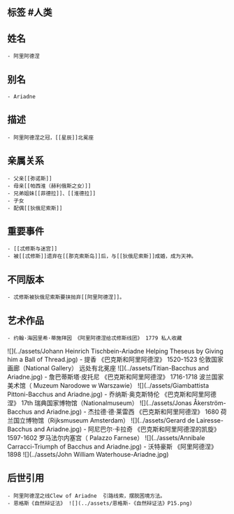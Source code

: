 ## 标签  #人类
## 姓名
	- 阿里阿德涅
## 别名
	- Ariadne
## 描述
	- 阿里阿德涅之冠，[[星辰]]北冕座
## 亲属关系
	- 父亲[[弥诺斯]]
	- 母亲[[帕西淮（赫利俄斯之女）]]
	- 兄弟姐妹[[菲德拉]]、[[淮德拉]]
	- 子女
	- 配偶[[狄俄尼索斯]]
## 重要事件
	- [[忒修斯与迷宫]]
	- 被[[忒修斯]]遗弃在[[那克索斯岛]]后，与[[狄俄尼索斯]]成婚，成为天神。
## 不同版本
	- 忒修斯被狄俄尼索斯要挟抛弃[[阿里阿德涅]]。
## 艺术作品
	- 约翰·海因里希·蒂施拜因 《阿里阿德涅给忒修斯线团》 1779 私人收藏
 ![](../assets/Johann Heinrich Tischbein-Ariadne Helping Theseus by Giving him a Ball of Thread.jpg)
	- 提香 《巴克斯和阿里阿德涅》 1520-1523 伦敦国家画廊（National Gallery） 远处有北冕座
 ![](../assets/Titian-Bacchus and Ariadne.jpg)
	- 詹巴蒂斯塔·皮托尼 《巴克斯和阿里阿德涅》 1716-1718 波兰国家美术馆（  Muzeum Narodowe w Warszawie）
 ![](../assets/Giambattista Pittoni-Bacchus and Ariadne.jpg)
	- 乔纳斯·奥克斯特伦 《巴克斯和阿里阿德涅》 17th 瑞典国家博物馆（Nationalmuseum）
 ![](../assets/Jonas Åkerström-Bacchus and Ariadne.jpg)
	- 杰拉德·德·莱雷西 《巴克斯和阿里阿德涅》 1680 荷兰国立博物馆（Rijksmuseum Amsterdam）
 ![](../assets/Gerard de Lairesse-Bacchus and Ariadne.jpg)
	- 阿尼巴尔·卡拉奇 《巴克斯和阿里阿德涅的凯旋》 1597-1602 罗马法尔内塞宫（  Palazzo Farnese）
 ![](../assets/Annibale Carracci-Triumph of Bacchus and Ariadne.jpg)
	- 沃特豪斯 《阿里阿德涅》 1898
 ![](../assets/John William Waterhouse-Ariadne.jpg)
## 后世引用
	- 阿里阿德涅之线Clew of Ariadne  引路线索，摆脱困境方法。
	- 恩格斯《自然辩证法》 ![](../assets/恩格斯-《自然辩证法》P15.png)
